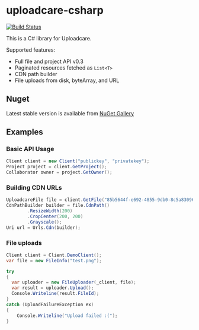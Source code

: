 uploadcare-csharp
===============

[![Build Status](https://travis-ci.org/okolobaxa/uploadcare-csharp.svg)](https://travis-ci.org/okolobaxa/uploadcare-csharp)

This is a C# library for Uploadcare.

Supported features:

- Full file and project API v0.3
- Paginated resources fetched as `List<T>`
- CDN path builder
- File uploads from disk, byteArray, and URL

## Nuget
Latest stable version is available from [NuGet Gallery](https://www.nuget.org/packages/UploadcareCSharp/)

## Examples
### Basic API Usage

```csharp
Client client = new Client("publickey", "privatekey");
Project project = client.GetProject();
Collaborator owner = project.GetOwner();
```

### Building CDN URLs

```csharp
UploadcareFile file = client.GetFile("85b5644f-e692-4855-9db0-8c5a83096e25");
CdnPathBuilder builder = file.CdnPath()
        .ResizeWidth(200)
        .CropCenter(200, 200)
        .Grayscale();
Uri url = Urls.Cdn(builder);
```
### File uploads

```csharp
Client client = Client.DemoClient();
var file = new FileInfo("test.png");

try
{
  var uploader = new FileUploader(_client, file);
  var result = uploader.Upload();
  Console.Writeline(result.FileId);
} 
catch (UploadFailureException ex) 
{
    Console.Writeline("Upload failed :(");
}
```
